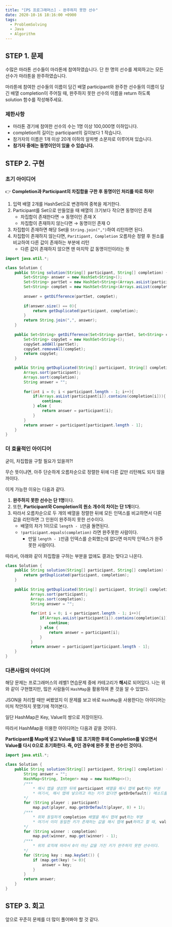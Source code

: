 ```yaml
---
title: "[PS 프로그래머스] - 완주하지 못한 선수"
date: 2020-10-16 18:16:00 +0900
tags:
  - ProblemSolving
  - Java
  - Algorithm
---
```


## STEP 1. 문제

수많은 마라톤 선수들이 마라톤에 참여하였습니다. 단 한 명의 선수를 제외하고는 모든 선수가 마라톤을 완주하였습니다.

마라톤에 참여한 선수들의 이름이 담긴 배열 participant와 완주한 선수들의 이름이 담긴 배열 completion이 주어질 때, 완주하지 못한 선수의 이름을 return 하도록 solution 함수를 작성해주세요.

### 제한사항

- 마라톤 경기에 참여한 선수의 수는 1명 이상 100,000명 이하입니다.
- completion의 길이는 participant의 길이보다 1 작습니다.
- 참가자의 이름은 1개 이상 20개 이하의 알파벳 소문자로 이루어져 있습니다.
- **참가자 중에는 동명이인이 있을 수 있습니다.**

## STEP 2. 구현

### 초기 아이디어

:point_right: **Completion과 Participant의 차집합을 구한 후 동명이인 처리를 따로 하자!**

1. 입력 배열 2개를 HashSet으로 변경하여 중복을 제거한다.
2. Participant를 Set으로 만들었을 때 배열의 크기보다 작으면 동명이인 존재
    - 차집합이 존재한다면 → 동명이인 존재 X
    - 차집합이 존재하지 않는다면 → 동명이인 존재 O
3. 차집합이 존재하면 해당 Set을 `String.join(",")`하여 리턴하면 된다.
4. 차집합이 존재하지 않는다면, `Paritipant, Completion` 오름차순 정렬 후 원소를 비교하여 다른 값이 존재하는 부분에 리턴 
    - 다른 값이 존재하지 않으면 맨 마지막 값 동명이인이라는 뜻

```java
import java.util.*;

class Solution {
    public String solution(String[] participant, String[] completion) {
	    Set<String> answer = new HashSet<String>();
        Set<String> partSet = new HashSet<String>(Arrays.asList(participant));
        Set<String> compSet = new HashSet<String>(Arrays.asList(completion));
			
        answer = getDifference(partSet, compSet);		
        
        if(answer.size() == 0){
            return getDuplicated(participant, completion);
        }
        return String.join(",", answer);
    }
		
    public Set<String> getDifference(Set<String> partSet, Set<String> compSet){
        Set<String> copySet = new HashSet<String>();
        copySet.addAll(partSet);	
        copySet.removeAll(compSet);
        return copySet;
    }

    public String getDuplicated(String[] participant, String[] completion){
        Arrays.sort(participant);
        Arrays.sort(completion);
        String answer = "";
        
        for(int i = 0; i < participant.length - 1; i++){
            if(Arrays.asList(participant[i]).contains(completion[i])){
                continue;
            } else {
                return answer = participant[i];
            } 
        }     
        return answer = participant[participant.length - 1];
    }
}
```

### 더 효율적인 아이디어

굳이, 차집합을 구할 필요가 있을까?!

무슨 뜻이냐면, 아주 단순하게 오름차순으로 정렬한 뒤에 다른 값만 리턴해도 되지 않을까이다. 

이게 가능한 이유는 다음과 같다.

1. **완주하지 못한 선수는 단 1명**이다.
2. 또한, **Participant와 Completion의 원소 개수의 차이는 단 1개**이다.
3. 따라서 오름차순으로 두 개의 배열을 정렬한 뒤에 모든 인덱스를 비교하면서 다른 값을 리턴하면 그 인원이 완주하지 못한 선수이다. 
    - 배열의 차가 1이므로 `length - 1`만큼 돌면된다.
    - `!participant.equals(completion)` 라면 완주못한 사람이다.
        - 만일 `length - 1`만큼 인덱스를 순회했는데 없다면 마지막 인덱스가 완주 못한 사람이다.

따라서, 아래와 같이 차집합을 구하는 부분을 없애도 결과는 맞다고 나온다.

```java
class Solution {
    public String solution(String[] participant, String[] completion) {
        return getDuplicated(participant, completion);
    }
		
    public String getDuplicated(String[] participant, String[] completion){
           Arrays.sort(participant);
           Arrays.sort(completion);
           String answer = "";
          
           for(int i = 0; i < participant.length - 1; i++){
               if(Arrays.asList(participant[i]).contains(completion[i])){
                   continue;
               } else {
                   return answer = participant[i];
               } 
           }     
           return answer = participant[participant.length - 1];
    }
}
```

### 다른사람의 아이디어

해당 문제는 프로그래머스의 레벨1 연습문제 중에 카테고리가 **해시**로 되어있다. 나는 위와 같이 구현했지만, 많은 사람들이 `HashMap`을 활용하여 푼 것을 알 수 있었다.

JSON을 처리할 때만 써봤었지 이 문제를 보고 바로 `HashMap`을 사용한다는 아이디어는 미처 착안하지 못했기에 적어본다.

일단 HashMap은 Key, Value의 쌍으로 저장이된다.

따라서 HashMap을 이용한 아이디어는 다음과 같을 것이다.

**Participant를 Map에 넣고 Value를 1로 초기화한 후에 Completion를 넣으면서 Value를 다시 0으로 초기화한다. 즉, 0인 경우에 완주 못 한 선수인 것이다.**

```java
import java.util.*;

class Solution {
    public String solution(String[] participant, String[] completion) {
        String answer = "";
        HashMap<String, Integer> map = new HashMap<>();
        /***
            * 해시 맵을 생성한 뒤에 participant 배열을 해시 맵에 put하는 부분
            * 여기서, 해시 맵에 넣으려고 하는 키가 없다면 getOrDefault() 메소드를 활용하여 default value로 0으로 초기화 
        */
        for (String player : participant) 
            map.put(player, map.getOrDefault(player, 0) + 1);
        /***
            * 위와 동일하게 completion 배열을 해시 맵에 put하는 부분
            * 여기서 이미 동일한 키가 존재하는 값을 해시 맵에 put하려고 할 때, value의 값을 -1 시킨다.
        */
        for (String winner : completion)  
            map.put(winner, map.get(winner) - 1);
        /***
            * 위의 로직에 따라서 0이 아닌 값을 가진 키가 완주하지 못한 선수이다.
        */
        for (String key : map.keySet()) {
            if (map.get(key) != 0){
                answer = key;
            }
        }
        return answer;
    }
}
```

## STEP 3. 회고

앞으로 꾸준히 문제를 더 많이 풀어봐야 할 것 같다.